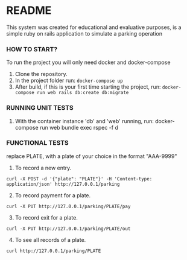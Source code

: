 # README
This system was created for educational and evaluative purposes, is a simple ruby on rails application to simulate a parking operation


### HOW TO START?
To run the project you will only need docker and docker-compose
1. Clone the repository.
2. In the project folder run: `docker-compose up`
3. After build, if this is your first time starting the project, run: `docker-compose run web rails db:create db:migrate`

### RUNNING UNIT TESTS
1. With the container instance 'db' and 'web' running, run: docker-compose run web bundle exec rspec -f d

### FUNCTIONAL TESTS
replace PLATE, with a plate of your choice in the format "AAA-9999"

1. To record a new entry.

`curl -X POST -d '{"plate": "PLATE"}' -H 'Content-type: application/json' http://127.0.0.1/parking`

2. To record payment for a plate.

`curl -X PUT http://127.0.0.1/parking/PLATE/pay`

3. To record exit for a plate.

`curl -X PUT http://127.0.0.1/parking/PLATE/out`

4. To see all records of a plate.

`curl http://127.0.0.1/parking/PLATE`
